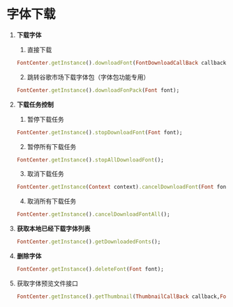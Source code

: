 # 字体下载

1. **下载字体**

    1. 直接下载
     ```ruby
    FontCenter.getInstance().downloadFont(FontDownloadCallBack callback, Font font);
    ```
    2. 跳转谷歌市场下载字体包（字体包功能专用）
    ```ruby
    FontCenter.getInstance().downloadFonPack(Font font);
    ```

2. **下载任务控制**

    1. 暂停下载任务
    ```ruby
    FontCenter.getInstance().stopDownloadFont(Font font);
    ```
    2. 暂停所有下载任务
    ```ruby
    FontCenter.getInstance().stopAllDownloadFont();
    ```
    3. 取消下载任务
    ```ruby
    FontCenter.getInstance(Context context).cancelDownloadFont(Font font);
    ```
    4. 取消所有下载任务
    ```ruby
    FontCenter.getInstance().cancelDownloadFontAll();
    ```

3. **获取本地已经下载字体列表**
    ```ruby
    FontCenter.getInstance().getDownloadedFonts();
    ```
4. **删除字体**
    ```ruby
    FontCenter.getInstance().deleteFont(Font font);
    ```
5. 获取字体预览文件接口
    ```ruby
    FontCenter.getInstance().getThumbnail(ThumbnailCallBack callback,Font font);
    ```

